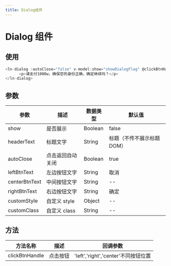 ```yaml
---
title: Dialog组件
---
```




# Dialog 组件

## 使用

```javascript
<ln-dialog :autoClose="false" v-model:show="showDialogFlag" @clickBtnHandle="clickBtnHandle">
      <p>请支付1000w，确保您的身份正确，确定继续吗？</p>
</ln-dialog>
```

## 参数

| 参数          | 描述             | 数据类型 | 默认值                     |
| ------------- | ---------------- | -------- | -------------------------- |
| show          | 是否展示         | Boolean  | false                      |
| headerText    | 标题文字         | String   | 标题（不传不展示标题 DOM） |
| autoClose     | 点击返回自动关闭 | Boolean  | true                       |
| leftBtnText   | 左边按钮文字     | String   | 取消                       |
| centerBtnText | 中间按钮文字     | String   | --                         |
| rightBtnText  | 右边按钮文字     | String   | 确定                       |
| customStyle   | 自定义 style     | Object   | --                         |
| customClass   | 自定义 class     | String   | --                         |

## 方法

| 方法名称       | 描述     | 回调参数                            |
| -------------- | -------- | ----------------------------------- |
| clickBtnHandle | 点击按钮 | 'left','right','center'不同按钮位置 |

